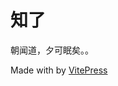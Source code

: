 # 知了

朝闻道，夕可眠矣。。



<script setup>
import Typer from './components/Typer.vue'
</script>

<Typer />

Made with by [VitePress](https://vitepress.vuejs.org/)
